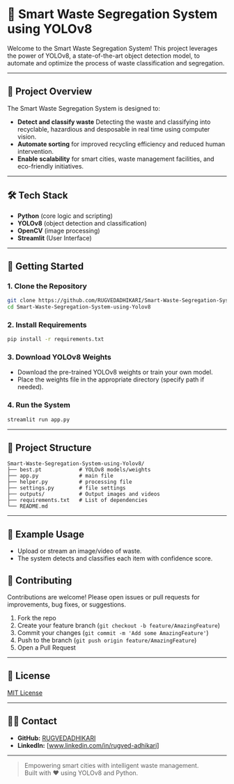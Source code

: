 # 🚮 Smart Waste Segregation System using YOLOv8

Welcome to the Smart Waste Segregation System! This project leverages the power of YOLOv8, a state-of-the-art object detection model, to automate and optimize the process of waste classification and segregation.

---

## 🌟 Project Overview

The Smart Waste Segregation System is designed to:
- **Detect and classify waste** Detecting the waste and classifying into recyclable, hazardious and desposable in real time using computer vision.
- **Automate sorting** for improved recycling efficiency and reduced human intervention.
- **Enable scalability** for smart cities, waste management facilities, and eco-friendly initiatives.

---

## 🛠️ Tech Stack

- **Python** (core logic and scripting)
- **YOLOv8** (object detection and classification)
- **OpenCV** (image processing)
- **Streamlit** (User Interface)

---

## 🚀 Getting Started

### 1. Clone the Repository

```bash
git clone https://github.com/RUGVEDADHIKARI/Smart-Waste-Segregation-System-using-Yolov8.git
cd Smart-Waste-Segregation-System-using-Yolov8
```

### 2. Install Requirements

```bash
pip install -r requirements.txt
```

### 3. Download YOLOv8 Weights

- Download the pre-trained YOLOv8 weights or train your own model.
- Place the weights file in the appropriate directory (specify path if needed).

### 4. Run the System

```bash
streamlit run app.py
```

---

## 📂 Project Structure

```
Smart-Waste-Segregation-System-using-Yolov8/
├── best.pt            # YOLOv8 models/weights
├── app.py             # main file
├── helper.py          # processing file
├── settings.py        # file settings
├── outputs/           # Output images and videos
├── requirements.txt   # List of dependencies
└── README.md
```

---

## 🧪 Example Usage

- Upload or stream an image/video of waste.
- The system detects and classifies each item with confidence score.
  
## 🤝 Contributing

Contributions are welcome! Please open issues or pull requests for improvements, bug fixes, or suggestions.

1. Fork the repo
2. Create your feature branch (`git checkout -b feature/AmazingFeature`)
3. Commit your changes (`git commit -m 'Add some AmazingFeature'`)
4. Push to the branch (`git push origin feature/AmazingFeature`)
5. Open a Pull Request

---

## 📄 License

[MIT License](LICENSE)

---

## 🙋‍♂️ Contact

- **GitHub:** [RUGVEDADHIKARI](https://github.com/RUGVEDADHIKARI)
- **LinkedIn:** [www.linkedin.com/in/rugved-adhikari]

---

> Empowering smart cities with intelligent waste management.  
> Built with ❤️ using YOLOv8 and Python.
